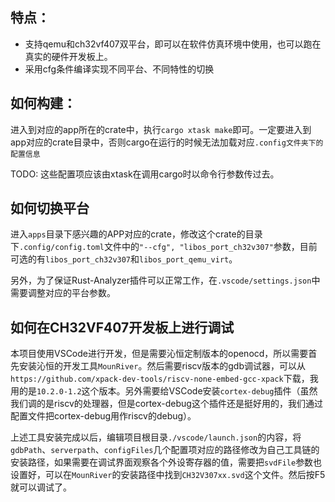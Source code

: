 ## 特点：
* 支持qemu和ch32vf407双平台，即可以在软件仿真环境中使用，也可以跑在真实的硬件开发板上。
* 采用cfg条件编译实现不同平台、不同特性的切换


## 如何构建：
进入到对应的app所在的crate中，执行`cargo xtask make`即可。一定要进入到app对应的crate目录中，否则cargo在运行的时候无法加载对应`.config文件夹下的配置信息`

TODO: 这些配置项应该由xtask在调用cargo时以命令行参数传过去。

## 如何切换平台
进入`apps`目录下感兴趣的APP对应的crate，修改这个crate的目录下`.config/config.toml`文件中的`"--cfg", "libos_port_ch32v307"`参数，目前可选的有`libos_port_ch32v307`和`libos_port_qemu_virt`。

另外，为了保证Rust-Analyzer插件可以正常工作，在`.vscode/settings.json`中需要调整对应的平台参数。


## 如何在CH32VF407开发板上进行调试
本项目使用VSCode进行开发，但是需要沁恒定制版本的openocd，所以需要首先安装沁恒的开发工具`MounRiver`。然后需要riscv版本的gdb调试器，可以从`https://github.com/xpack-dev-tools/riscv-none-embed-gcc-xpack`下载，我用的是`10.2.0-1.2`这个版本。另外需要给VSCode安装`cortex-debug`插件（虽然我们调的是riscv的处理器，但是cortex-debug这个插件还是挺好用的，我们通过配置文件把cortex-debug用作riscv的debug）。

上述工具安装完成以后，编辑项目根目录`./vscode/launch.json`的内容，将`gdbPath`、`serverpath`、`configFiles`几个配置项对应的路径修改为自己工具链的安装路径，如果需要在调试界面观察各个外设寄存器的值，需要把`svdFile`参数也设置好，可以在`MounRiver`的安装路径中找到`CH32V307xx.svd`这个文件。然后按F5就可以调试了。